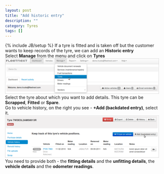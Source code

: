 ```yaml
---
layout: post
title: "Add historic entry"
description: ""
category: Tyres
tags: []
---
```

{% include JB/setup %}
If a tyre is fitted and is taken off but the customer wants to keep records of the tyre, we can add an **Historic entry**  
Select **Manage** from the menu and click on **Tyres**  
![Selecting 'tyres'](/assets/images/tb/tyres.png)  
Select the tyre about which you want to add details. This tyre can be **Scrapped**, **Fitted** or **Spare**.  
Go to vehicle history, on the right you see - **+Add (backdated entry)**, select it.  
![Backdated- entry](/assets/images/tb/hist_01.png)  
You need to provide both - the **fitting details** and the **unfitting details**, the **vehicle details** and the **odometer readings**.  
  



 

